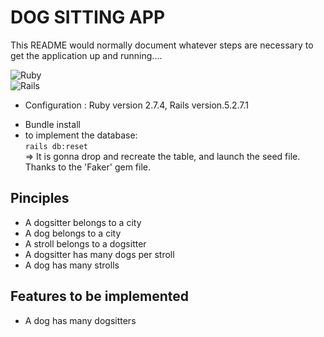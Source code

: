 # DOG SITTING APP

This README would normally document whatever steps are necessary to get the
application up and running....

![Ruby](https://img.shields.io/badge/ruby-%23CC342D.svg?style=for-the-badge&logo=ruby&logoColor=white)  
![Rails](https://img.shields.io/badge/rails-%23CC0000.svg?style=for-the-badge&logo=ruby-on-rails&logoColor=white) 

* Configuration : Ruby version 2.7.4, Rails version.5.2.7.1

- Bundle install
- to implement the database:  
`rails db:reset`  
=> It is gonna drop and recreate the table, and launch the seed file. Thanks to the 'Faker' gem file.

## Pinciples

* A dogsitter belongs to a city
* A dog belongs to a city
* A stroll belongs to a dogsitter
* A dogsitter has many dogs per stroll
* A dog has many strolls

## Features to be implemented

* A dog has many dogsitters
